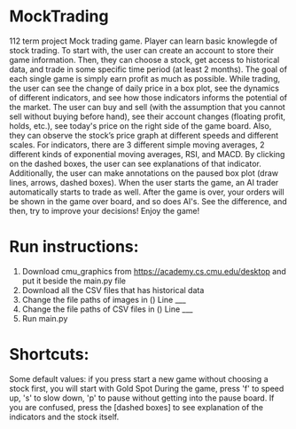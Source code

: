 # MockTrading
 112 term project Mock trading game. Player can learn basic knowlegde of stock trading.
 To start with, the user can create an account to store their game information. Then, they can choose a stock, get access to historical data, and trade in some specific time period (at least 2 months). The goal of each single game is simply earn profit as much as possible.
 While trading, the user can see the change of daily price in a box plot, see the dynamics of different indicators, and see how those indicators informs the potential of the market. The user can buy and sell (with the assumption that you cannot sell without buying before hand), see their account changes (floating profit, holds, etc.), see today's price on the right side of the game board. Also, they can observe the stock’s price graph at different speeds and different scales. For indicators, there are 3 different simple moving averages, 2 different kinds of exponential moving averages, RSI, and MACD. By clicking on the dashed boxes, the user can see explanations of that indicator. Additionally, the user can make annotations on the paused box plot (draw lines, arrows, dashed boxes). When the user starts the game, an AI trader automatically starts to trade as well.
 After the game is over, your orders will be shown in the game over board, and so does AI's. See the difference, and then, try to improve your decisions!
 Enjoy the game!

# Run instructions:
1. Download cmu_graphics from https://academy.cs.cmu.edu/desktop and put it beside the main.py file
2. Download all the CSV files that has historical data
3. Change the file paths of images in () Line ___
4. Change the file paths of CSV files in () Line ___
5. Run main.py

# Shortcuts:
Some default values: if you press start a new game without choosing a stock first, you will start with Gold Spot
During the game, press 'f' to speed up, 's' to slow down, 'p' to pause without getting into the pause board.
If you are confused, press the [dashed boxes] to see explanation of the indicators and the stock itself.